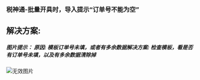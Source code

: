 ### 税神通-批量开具时，导入提示“订单号不能为空”



## 解决方案:

##### 图片提示：&nbsp;原因: 模板订单号未填，或者有多余数据解决方案: 检查模板，看是否有订单号未填，以及有多余数据清除掉

![无效图片](https://cdn.jsdelivr.net/gh/IAskWind/lazy66-site/images/question/1_20181218133616.png)


